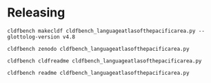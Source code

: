 # Releasing

```shell
cldfbench makecldf cldfbench_languageatlasofthepacificarea.py --glottolog-version v4.8
```

```shell
cldfbench zenodo cldfbench_languageatlasofthepacificarea.py
```

```shell
cldfbench cldfreadme cldfbench_languageatlasofthepacificarea.py 
```

```shell
cldfbench readme cldfbench_languageatlasofthepacificarea.py 
```
